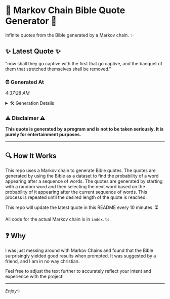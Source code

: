 # 📖 Markov Chain Bible Quote Generator 📖

Infinite quotes from the Bible generated by a Markov chain. ✨

## ✨ Latest Quote ✨
"now shall they go captive with the first that go captive, and the banquet of them that stretched themselves shall be removed."

### ⏰ Generated At
*4:37:28 AM*

<details>
    <summary>🛠️ Generation Details</summary>
    <p>
        <strong>🌱 Seed:</strong> now<br>
        <strong>🔄 Iterations:</strong> 21<br>
        <strong>📜 Context History:</strong><br>[ now ]: shall<br>[ now, shall ]: they<br>[ now, shall, they ]: go<br>[ now, shall, they, go ]: captive<br>[ now, shall, they, go, captive ]: with<br>[ now, shall, they, go, captive, with ]: the<br>[ shall, they, go, captive, with, the ]: first<br>[ they, go, captive, with, the, first ]: that<br>[ go, captive, with, the, first, that ]: go<br>[ captive, with, the, first, that, go ]: captive,<br>[ with, the, first, that, go, captive, ]: and<br>[ the, first, that, go, captive,, and ]: the<br>[ first, that, go, captive,, and, the ]: banquet<br>[ that, go, captive,, and, the, banquet ]: of<br>[ go, captive,, and, the, banquet, of ]: them<br>[ captive,, and, the, banquet, of, them ]: that<br>[ and, the, banquet, of, them, that ]: stretched<br>[ the, banquet, of, them, that, stretched ]: themselves<br>[ banquet, of, them, that, stretched, themselves ]: shall<br>[ of, them, that, stretched, themselves, shall ]: be<br>[ them, that, stretched, themselves, shall, be ]: removed.<br>
    </p>
</details>

### ⚠️ Disclaimer ⚠️
**This quote is generated by a program and is not to be taken seriously. It is purely for entertainment purposes.**

---

## 🔍 How It Works

This repo uses a Markov chain to generate Bible quotes. The quotes are generated by using the Bible as a dataset to find the probability of a word appearing after a sequence of words. The quotes are generated by starting with a random word and then selecting the next word based on the probability of it appearing after the current sequence of words. This process is repeated until the desired length of the quote is reached.

This repo will update the latest quote in this README every 10 minutes. ⏳

All code for the actual Markov chain is in `index.ts`.

## ❓ Why

I was just messing around with Markov Chains and found that the Bible surprisingly yielded good results when prompted. 
It was suggested by a friend, and I am in no way christian.

Feel free to adjust the text further to accurately reflect your intent and experience with the project!

---

*Enjoy*✨
